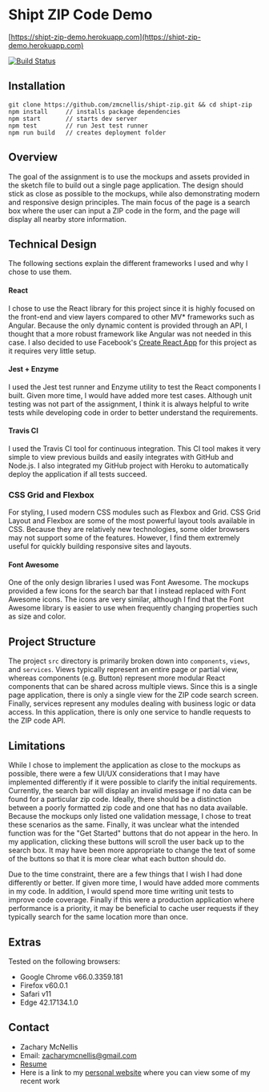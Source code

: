 # Shipt ZIP Code Demo
[https://shipt-zip-demo.herokuapp.com](https://shipt-zip-demo.herokuapp.com)

[![Build Status](https://travis-ci.org/zmcnellis/shipt-zip.svg?branch=master)](https://travis-ci.org/zmcnellis/shipt-zip)

## Installation
```
git clone https://github.com/zmcnellis/shipt-zip.git && cd shipt-zip
npm install     // installs package dependencies
npm start       // starts dev server
npm test        // run Jest test runner
npm run build   // creates deployment folder
```

## Overview
The goal of the assignment is to use the mockups and assets provided in the sketch file to build out a single page application. The design should stick as close as possible to the mockups, while also demonstrating modern and responsive design principles. The main focus of the page is a search box where the user can input a ZIP code in the form, and the page will display all nearby store information.

## Technical Design
The following sections explain the different frameworks I used and why I chose to use them.

#### React
I chose to use the React library for this project since it is highly focused on the front-end and view layers compared to other MV* frameworks such as Angular. Because the only dynamic content is provided through an API, I thought that a more robust framework like Angular was not needed in this case. I also decided to use Facebook's [Create React App](https://github.com/facebook/create-react-app) for this project as it requires very little setup.

#### Jest + Enzyme
I used the Jest test runner and Enzyme utility to test the React components I built. Given more time, I would have added more test cases. Although unit testing was not part of the assignment, I think it is always helpful to write tests while developing code in order to better understand the requirements.

#### Travis CI
I used the Travis CI tool for continuous integration. This CI tool makes it very simple to view previous builds and easily integrates with GitHub and Node.js. I also integrated my GitHub project with Heroku to automatically deploy the application if all tests succeed.

### CSS Grid and Flexbox
For styling, I used modern CSS modules such as Flexbox and Grid. CSS Grid Layout and Flexbox are some of the most powerful layout tools available in CSS. Because they are relatively new technologies, some older browsers may not support some of the features. However, I find them extremely useful for quickly building responsive sites and layouts.

#### Font Awesome
One of the only design libraries I used was Font Awesome. The mockups provided a few icons for the search bar that I instead replaced with Font Awesome icons. The icons are very similar, although I find that the Font Awesome library is easier to use when frequently changing properties such as size and color.

## Project Structure
The project `src` directory is primarily broken down into `components`, `views`, and `services`. Views typically represent an entire page or partial view, whereas components (e.g. Button) represent more modular React components that can be shared across multiple views. Since this is a single page application, there is only a single view for the ZIP code search screen. Finally, services represent any modules dealing with business logic or data access. In this application, there is only one service to handle requests to the ZIP code API.

## Limitations
While I chose to implement the application as close to the mockups as possible, there were a few UI/UX considerations that I may have implemented differently if it were possible to clarify the initial requirements. Currently, the search bar will display an invalid message if no data can be found for a particular zip code. Ideally, there should be a distinction between a poorly formatted zip code and one that has no data available. Because the mockups only listed one validation message, I chose to treat these scenarios as the same. Finally, it was unclear what the intended function was for the "Get Started" buttons that do not appear in the hero. In my application, clicking these buttons will scroll the user back up to the search box. It may have been more appropriate to change the text of some of the buttons so that it is more clear what each button should do.

Due to the time constraint, there are a few things that I wish I had done differently or better. If given more time, I would have added more comments in my code. In addition, I would spend more time writing unit tests to improve code coverage. Finally if this were a production application where performance is a priority, it may be beneficial to cache user requests if they typically search for the same location more than once.

## Extras
Tested on the following browsers:
- Google Chrome v66.0.3359.181
- Firefox v60.0.1
- Safari v11
- Edge 42.17134.1.0

## Contact
- Zachary McNellis
- Email: [zacharymcnellis@gmail.com](zacharymcnellis@gmail.com)
- [Resume](https://zmcnellis.github.io/projects/resume/resume.pdf)
- Here is a link to my [personal website](https://zmcnellis.github.io) where you can view some of my recent work
